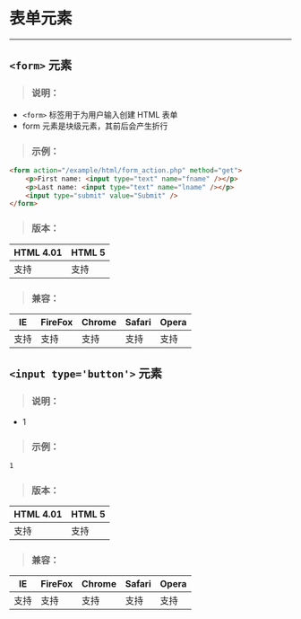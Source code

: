 # 表单元素
***

## `<form>` 元素
> ### 说明：
* `<form>` 标签用于为用户输入创建 HTML 表单
* form 元素是块级元素，其前后会产生折行

> ### 示例：
```html
<form action="/example/html/form_action.php" method="get">
    <p>First name: <input type="text" name="fname" /></p>
    <p>Last name: <input type="text" name="lname" /></p>
    <input type="submit" value="Submit" />
</form>
```

> ### 版本：
HTML 4.01 | HTML 5
---|---
支持|支持

> ### 兼容：
IE | FireFox | Chrome | Safari | Opera
---|---|---|---|---
支持|支持|支持|支持|支持

## `<input type='button'>` 元素
> ### 说明：
* 1

> ### 示例：
```html
1
```

> ### 版本：
HTML 4.01 | HTML 5
---|---
支持|支持

> ### 兼容：
IE | FireFox | Chrome | Safari | Opera
---|---|---|---|---
支持|支持|支持|支持|支持

